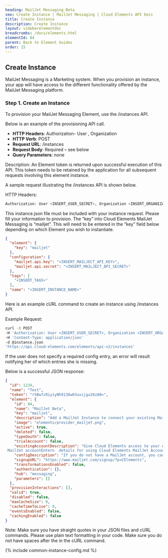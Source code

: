 ```yaml
---
heading: MailJet Messaging Beta
seo: Create Instance | MailJet Messaging | Cloud Elements API Docs
title: Create Instance
description: Create Instance
layout: sidebarelementdoc
breadcrumbs: /docs/elements.html
elementId: 84
parent: Back to Element Guides
order: 15
---
```


## Create Instance

MailJet Messaging is a Marketing system. When you provision an instance, your app will have access to the different functionality offered by the MailJet Messaging platform.

### Step 1. Create an Instance

To provision your MailJet Messaging Element, use the /instances API.

Below is an example of the provisioning API call.

* __HTTP Headers__: Authorization- User <user secret>, Organization <organization secret>
* __HTTP Verb__: POST
* __Request URL__: /instances
* __Request Body__: Required – see below
* __Query Parameters__: none

Description: An Element token is returned upon successful execution of this API. This token needs to be retained by the application for all subsequent requests involving this element instance.

A sample request illustrating the /instances API is shown below.

HTTP Headers:

```bash
Authorization: User <INSERT_USER_SECRET>, Organization <INSERT_ORGANIZATION_SECRET>

```
This instance.json file must be included with your instance request.  Please fill your information to provision.  The “key” into Cloud Elements MailJet Messaging is “mailjet”.  This will need to be entered in the “key” field below depending on which Element you wish to instantiate.

```json
{
  "element": {
    "key": "mailjet"
  },
  "configuration": {
    "mailjet.api.key": "<INSERT_MAILJECT_API_KEY>",
    "mailjet.api.secret": "<INSERT_MAILJECT_API_SECRET>"
  },
  "tags": [
    "<INSERT_TAGS>"
  ],
  "name": "<INSERT_INSTANCE_NAME>"
}
```

Here is an example cURL command to create an instance using /instances API.

Example Request:

```bash
curl -X POST
-H 'Authorization: User <INSERT_USER_SECRET>, Organization <INSERT_ORGANIZATION_SECRET>'
-H 'Content-Type: application/json'
-d @instance.json
'https://api.cloud-elements.com/elements/api-v2/instances'
```

If the user does not specify a required config entry, an error will result notifying her of which entries she is missing.

Below is a successful JSON response:

```json
{
  "id": 1234,
  "name": "Test",
  "token": "r5Bw7cRiyiyNh913Dw03uxijgu28zA0=",
  "element": {
    "id": 84,
    "name": "MailJet Beta",
    "key": "mailjet",
    "description": "Add a MailJet Instance to connect your existing MailJet account to the Messaging Hub, allowing you to send, receive and manage email and SMS messages etc. across multiple Messaging Elements. You will need your MailJet account information, or use our trial account to add an instance.",
    "image": "elements/provider_mailjet.png",
    "active": true,
    "deleted": false,
    "typeOauth": false,
    "trialAccount": false,
    "existingAccountDescription": "Give Cloud Elements access to your existing
 MailJet accountEntern  details for using Cloud Elements MailJet Account",
    "configDescription": "If you do not have a MailJet account, you can create one at MailJet",
    "signupURL": "https://www.mailjet.com/signup/?p=CElements",
    "transformationsEnabled": false,
    "authentication": {},
    "hub": "messaging",
    "parameters": []
  },
  "provisionInteractions": [],
  "valid": true,
  "disabled": false,
  "maxCacheSize": 0,
  "cacheTimeToLive": 0,
  "eventsEnabled": false,
  "cachingEnabled": false
}
```

Note:  Make sure you have straight quotes in your JSON files and cURL commands.  Please use plain text formatting in your code.  Make sure you do not have spaces after the in the cURL command.

{% include common-instance-config.md %}
